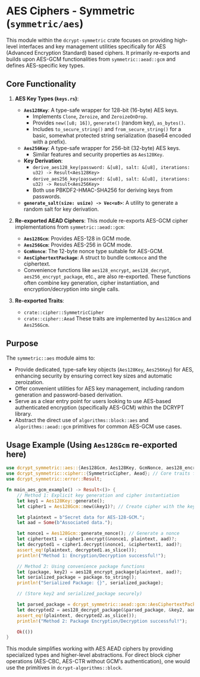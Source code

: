 # AES Ciphers - Symmetric (`symmetric/aes`)

This module within the `dcrypt-symmetric` crate focuses on providing high-level interfaces and key management utilities specifically for AES (Advanced Encryption Standard) based ciphers. It primarily re-exports and builds upon AES-GCM functionalities from `symmetric::aead::gcm` and defines AES-specific key types.

## Core Functionality

1.  **AES Key Types (`keys.rs`)**:
    *   **`Aes128Key`**: A type-safe wrapper for 128-bit (16-byte) AES keys.
        *   Implements `Clone`, `Zeroize`, and `ZeroizeOnDrop`.
        *   Provides `new([u8; 16])`, `generate()` (random key), `as_bytes()`.
        *   Includes `to_secure_string()` and `from_secure_string()` for a basic, somewhat protected string serialization (base64 encoded with a prefix).
    *   **`Aes256Key`**: A type-safe wrapper for 256-bit (32-byte) AES keys.
        *   Similar features and security properties as `Aes128Key`.
    *   **Key Derivation**:
        *   `derive_aes128_key(password: &[u8], salt: &[u8], iterations: u32) -> Result<Aes128Key>`
        *   `derive_aes256_key(password: &[u8], salt: &[u8], iterations: u32) -> Result<Aes256Key>`
        *   Both use PBKDF2-HMAC-SHA256 for deriving keys from passwords.
    *   **`generate_salt(size: usize) -> Vec<u8>`**: A utility to generate a random salt for key derivation.

2.  **Re-exported AEAD Ciphers**:
    This module re-exports AES-GCM cipher implementations from `symmetric::aead::gcm`:
    *   **`Aes128Gcm`**: Provides AES-128 in GCM mode.
    *   **`Aes256Gcm`**: Provides AES-256 in GCM mode.
    *   **`GcmNonce`**: The 12-byte nonce type suitable for AES-GCM.
    *   **`AesCiphertextPackage`**: A struct to bundle `GcmNonce` and the ciphertext.
    *   Convenience functions like `aes128_encrypt`, `aes128_decrypt`, `aes256_encrypt_package`, etc., are also re-exported. These functions often combine key generation, cipher instantiation, and encryption/decryption into single calls.

3.  **Re-exported Traits**:
    *   `crate::cipher::SymmetricCipher`
    *   `crate::cipher::Aead`
    These traits are implemented by `Aes128Gcm` and `Aes256Gcm`.

## Purpose

The `symmetric::aes` module aims to:
-   Provide dedicated, type-safe key objects (`Aes128Key`, `Aes256Key`) for AES, enhancing security by ensuring correct key sizes and automatic zeroization.
-   Offer convenient utilities for AES key management, including random generation and password-based derivation.
-   Serve as a clear entry point for users looking to use AES-based authenticated encryption (specifically AES-GCM) within the DCRYPT library.
-   Abstract the direct use of `algorithms::block::aes` and `algorithms::aead::gcm` primitives for common AES-GCM use cases.

## Usage Example (Using `Aes128Gcm` re-exported here)

```rust
use dcrypt_symmetric::aes::{Aes128Gcm, Aes128Key, GcmNonce, aes128_encrypt_package, aes128_decrypt_package};
use dcrypt_symmetric::cipher::{SymmetricCipher, Aead}; // Core traits from this crate
use dcrypt_symmetric::error::Result;

fn main_aes_gcm_example() -> Result<()> {
    // Method 1: Explicit key generation and cipher instantiation
    let key1 = Aes128Key::generate();
    let cipher1 = Aes128Gcm::new(&key1)?; // Create cipher with the key

    let plaintext = b"Secret data for AES-128-GCM.";
    let aad = Some(b"Associated data.");

    let nonce1 = Aes128Gcm::generate_nonce(); // Generate a nonce
    let ciphertext1 = cipher1.encrypt(&nonce1, plaintext, aad)?;
    let decrypted1 = cipher1.decrypt(&nonce1, &ciphertext1, aad)?;
    assert_eq!(plaintext, decrypted1.as_slice());
    println!("Method 1: Encryption/Decryption successful!");

    // Method 2: Using convenience package functions
    let (package, key2) = aes128_encrypt_package(plaintext, aad)?;
    let serialized_package = package.to_string();
    println!("Serialized Package: {}", serialized_package);

    // (Store key2 and serialized_package securely)

    let parsed_package = dcrypt_symmetric::aead::gcm::AesCiphertextPackage::from_string(&serialized_package)?;
    let decrypted2 = aes128_decrypt_package(&parsed_package, &key2, aad)?;
    assert_eq!(plaintext, decrypted2.as_slice());
    println!("Method 2: Package Encryption/Decryption successful!");

    Ok(())
}
```

This module simplifies working with AES AEAD ciphers by providing specialized types and higher-level abstractions. For direct block cipher operations (AES-CBC, AES-CTR without GCM's authentication), one would use the primitives in `dcrypt-algorithms::block`.
